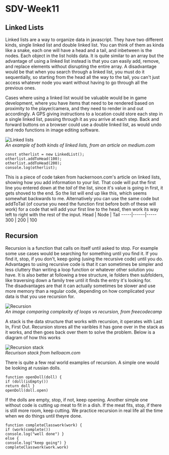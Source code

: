 # SDV-Week11

## Linked Lists
Linked lists are a way to organize data in javascript. They have two different kinds, single linked list and double linked list. You can think of them as kinda like a snake, each one will have a head and a tail, and inbetween is the nodes. Each object in the list holds data. It is quite similar to an array but the advantage of using a linked list instead is that you can easily add, remove, and replace elements without disrupting the entire array. A disadvantage would be that when you search through a linked list, you must do it sequentially, so starting from the head all the way to the tail, you can't just access whatever node you want without having to go through all the previous ones.

Cases where using a linked list would be valuable would be in game development, where you have items that need to be rendered based on proximity to the player/camera, and they need to render in and out accordingly. A GPS giving instructions to a location could store each step in a single linked list, passing through it as you arrive at each step. Back and forward buttons on a browser could use a double linked list, as would undo and redo functions in image editing software.

![Linked lists](https://miro.medium.com/max/1230/1*iMYmkYDCSrXXdwpbqm-ekA.jpeg)  
*An example of both kinds of linked lists, from an article on medium.com*


`const otherlist = new LinkedList();`  
`otherlist.addToHead(100);`  
`otherlist.addToHead(200);`  
`console.log(otherlist);`  

This is a piece of code taken from hackernoon.com's article on linked lists, showing how you add information to your list. That code will put the first line you entered down at the *tail* of the list, since it's value is going in first, it gets shoved to the end. So the list will end up like this, which seems somewhat backwards to me. Alternatively you can use the same code but addToTail (of course you need the function first before both of these will work) for a code that will add your first line to the head, then work its way left to right with the rest of the input.
Head | Node | Tail
-----|------|-----
300 | 200 | 100


## Recursion
Recursion is a function that calls on itself until asked to stop. For example some use cases would be searching for something until you find it. If you find it, stop, if you don't, keep going (using the recursive code) until you do.
Advantages to using recursive code is that it can sometimes be simpler and less cluttery than writing a loop function or whatever other solution you have. It is also better at following a tree structure, ie folders then subfolders, like traversing down a family tree until it finds the entry it's looking for.  
The disadvantages are that it can actually sometimes be slower and use more memory than a regular code, depending on how complicated your data is that you use recursion for.

![Recursion](https://miro.medium.com/max/1400/1*dXFC8vq6xJ8Ud1Zeu24eUQ.png)  
*An image comparing complexity of loops vs recursion, from freecodecamp*

A stack is the data structure that works with recursion, it operates with Last In, First Out. Recursion stores all the varibles it has gone over in the stack as it works, and then goes back over them to solve the problem. Below is a diagram of how this works

![Recursion stack](https://helloacm.com/wp-content/uploads/2018/05/first-in-last-out-stack.jpg)  
*Recurison stack from helloacm.com*

There is quite a few real world examples of recursion. A simple one would be looking at russian dolls.

`function openDoll(doll) {`  
`if (doll(isEmpty())`  
`return doll }`  
`openDoll(doll.open)`

If the dolls are empty, stop, if not, keep opening. Another simple one without code is cutting up meat to fit in a dish. If the meat fits, stop, if there is still more room, keep cutting. We practice recursion in real life all the time when we do things until theyre done.

`function completeClasswork(work) {`  
`if (work(complete())`  
`console.log("well done") }`  
`else {`  
`console.log("keep going") }`  
`completeClasswork(work.work)`
